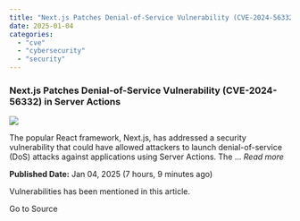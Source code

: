 ```yaml
---
title: "Next.js Patches Denial-of-Service Vulnerability (CVE-2024-56332) in Server Actions"
date: 2025-01-04
categories: 
  - "cve"
  - "cybersecurity"
  - "security"
---
```


### Next.js Patches Denial-of-Service Vulnerability (CVE-2024-56332) in Server Actions

![](https://upload.cvefeed.io/news/22258/thumbnail.jpg)

The popular React framework, Next.js, has addressed a security vulnerability that could have allowed attackers to launch denial-of-service (DoS) attacks against applications using Server Actions. The ... _Read more_

**Published Date:** Jan 04, 2025 (7 hours, 9 minutes ago)

Vulnerabilities has been mentioned in this article.

Go to Source
